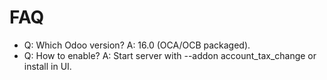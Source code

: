 # FAQ

- Q: Which Odoo version? A: 16.0 (OCA/OCB packaged).
- Q: How to enable? A: Start server with --addon account_tax_change or install in UI.
